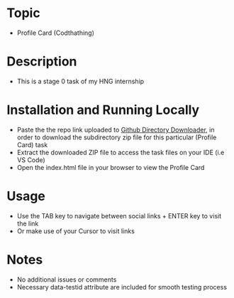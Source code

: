 # Topic
- Profile Card (Codthathing)

# Description
- This is a stage 0 task of my HNG internship

# Installation and Running Locally
- Paste the the repo link uploaded to [Github Directory Downloader](https://download-directory.github.io/), in order to download the subdirectory zip file for this particular (Profile Card) task
- Extract the downloaded ZIP file to access the task files on your IDE (i.e VS Code)
- Open the index.html file in your browser to view the Profile Card

# Usage
- Use the TAB key to navigate between social links + ENTER key to visit the link
- Or make use of your Cursor to visit links

# Notes
- No additional issues or comments 
- Necessary data-testid attribute are included for smooth testing process